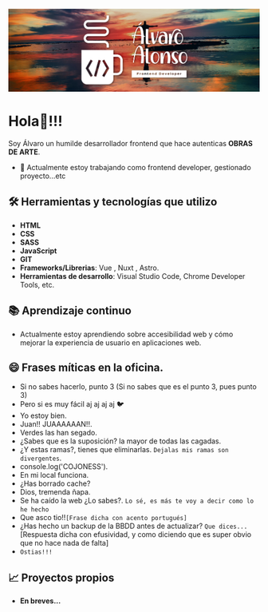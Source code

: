 ![Mi imagen](assets/banner4.png)

# Hola👋!!!

Soy Álvaro un humilde desarrollador frontend que hace autenticas **OBRAS DE ARTE**.

- 🔭 Actualmente estoy trabajando como frontend developer, gestionado proyecto...etc

## 🛠️ Herramientas y tecnologías que utilizo

- **HTML**
- **CSS**
- **SASS**
- **JavaScript**
- **GIT**
- **Frameworks/Librerias**:  Vue , Nuxt , Astro.
- **Herramientas de desarrollo**: Visual Studio Code, Chrome Developer Tools, etc.

## 📚 Aprendizaje continuo

- Actualmente estoy aprendiendo sobre accesibilidad web y cómo mejorar la experiencia de usuario en aplicaciones web.
<!--## ⚡ Curiosidades

- ¿Sabías que el primer sitio web fue creado por Tim Berners-Lee en 1990?
- El aliento de gato huele a comida de gato.-->
## 😄 Frases míticas en la oficina.

- Si no sabes hacerlo, punto 3 (Si no sabes que es el punto 3, pues punto 3)
- Pero si es muy fácil aj aj aj aj  🐦
- Yo estoy bien.
- Juan!! JUAAAAAAN!!.
- Verdes las han segado.
- ¿Sabes que es la suposición? la mayor de todas las cagadas.
- ¿Y estas ramas?, tienes que eliminarlas. `Dejalas mis ramas son divergentes`.
- console.log('COJONESS').
- En mi local funciona.
- ¿Has borrado cache?
- Dios, tremenda ñapa.
- Se ha caído la web ¿Lo sabes?. `Lo sé, es más te voy a decir como lo he hecho`
- Que asco tio!!`[Frase dicha con acento portugués]`
- ¿Has hecho un backup de la BBDD antes de actualizar? `Que dices...` [Respuesta dicha con efusividad, y como diciendo que es super obvio que no hace nada de falta]
- `Ostias!!!`

## 📈 Proyectos propios

- **En breves...** 

<!--
## 📫 Cómo contactarme

- **LinkedIn**: [linkedin.com/in/tu_perfil](https://linkedin.com/in/AlvaroAlonsoAlons)
- **GitHub**: [github.com/tu_usuario](https://github.com/alvaroAlonsoAlonso)
-- >

<!--
**AlvaroAlonsoAlonso/AlvaroAlonsoAlonso** is a ✨ _special_ ✨ repository because its `README.md` (this file) appears on your GitHub profile.

Here are some ideas to get you started:

- 🔭 I’m currently working on ...
- 🌱 I’m currently learning ...
- 👯 I’m looking to collaborate on ...
- 🤔 I’m looking for help with ...
- 💬 Ask me about ...
- 📫 How to reach me: ...
- 😄 Pronouns: ...
- ⚡ Fun fact: ...
-->
